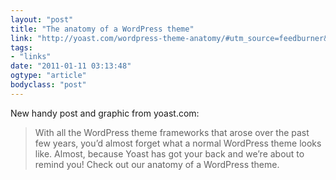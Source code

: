 ```yaml
---
layout: "post"
title: "The anatomy of a WordPress theme"
link: "http://yoast.com/wordpress-theme-anatomy/#utm_source=feedburner&utm_medium=feed&utm_campaign=Feed%3A+joostdevalk+%28Yoast.com%29"
tags: 
- "links"
date: "2011-01-11 03:13:48"
ogtype: "article"
bodyclass: "post"
---
```


New handy post and graphic from yoast.com:

> With all the WordPress theme frameworks that arose over the past few years, you’d almost forget what a normal WordPress theme looks like. Almost, because Yoast has got your back and we’re about to remind you! Check out our anatomy of a WordPress theme.